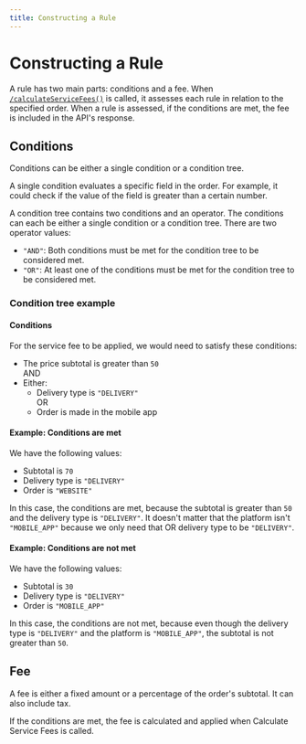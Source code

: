 ```yaml
---
title: Constructing a Rule
---
```


# Constructing a Rule

A rule has two main parts: conditions and a fee. When [`/calculateServiceFees()`](/calculateservicefees) is called, it assesses each rule in relation to the specified order. When a rule is assessed, if the conditions are met, the fee is included in the API's response.

## Conditions

Conditions can be either a single condition or a condition tree.

A single condition evaluates a specific field in the order. For example, it could check if the value of the field is greater than a certain number.

A condition tree contains two conditions and an operator. The conditions can each be either a single condition or a condition tree. There are two operator values:
- `"AND"`: Both conditions must be met for the condition tree to be considered met.
- `"OR"`: At least one of the conditions must be met for the condition tree to be considered met.

### Condition tree example
#### Conditions
For the service fee to be applied, we would need to satisfy these conditions:
* The price subtotal is greater than `50` </br>
    AND
* Either:
    - Delivery type is `"DELIVERY"` </br>
        OR
    - Order is made in the mobile app

#### Example: Conditions are met
We have the following values:
- Subtotal is `70`
- Delivery type is `"DELIVERY"`
- Order is `"WEBSITE"`

In this case, the conditions are met, because the subtotal is greater than `50` and the delivery type is `"DELIVERY"`. It doesn't matter that the platform isn't `"MOBILE_APP"` because we only need that OR delivery type to be `"DELIVERY"`.

#### Example: Conditions are not met
We have the following values:
- Subtotal is `30`
- Delivery type is `"DELIVERY"`
- Order is `"MOBILE_APP"`

In this case, the conditions are not met, because even though the delivery type is `"DELIVERY"` and the platform is `"MOBILE_APP"`, the subtotal is not greater than `50`. 

## Fee

A fee is either a fixed amount or a percentage of the order's subtotal. It can also include tax.

If the conditions are met, the fee is calculated and applied when Calculate Service Fees is called.
